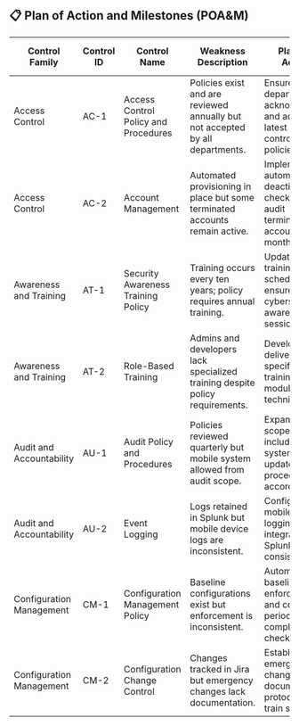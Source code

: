 ## 📋 Plan of Action and Milestones (POA&M)

| Control Family | Control ID | Control Name | Weakness Description | Planned Action | Responsible Party | Target Completion Date | Status |
|----------------|------------|--------------|-----------------------|----------------|-------------------|------------------------|--------|
| Access Control | AC-1 | Access Control Policy and Procedures | Policies exist and are reviewed annually but not accepted by all departments. | Ensure all departments acknowledge and adopt the latest access control policies. | Compliance Officer | 2025-08-15 | Planned |
| Access Control | AC-2 | Account Management | Automated provisioning in place but some terminated accounts remain active. | Implement automated deactivation checks and audit terminated accounts monthly. | IT Administrator | 2025-08-20 | In Progress |
| Awareness and Training | AT-1 | Security Awareness Training Policy | Training occurs every ten years; policy requires annual training. | Update training schedule to ensure annual cybersecurity awareness sessions. | HR Manager | 2025-08-10 | Planned |
| Awareness and Training | AT-2 | Role-Based Training | Admins and developers lack specialized training despite policy requirements. | Develop and deliver role-specific training modules for technical staff. | Training Coordinator | 2025-08-18 | Planned |
| Audit and Accountability | AU-1 | Audit Policy and Procedures | Policies reviewed quarterly but mobile system allowed from audit scope. | Expand audit scope to include mobile systems and update procedures accordingly. | Audit Lead | 2025-08-22 | Planned |
| Audit and Accountability | AU-2 | Event Logging | Logs retained in Splunk but mobile device logs are inconsistent. | Configure mobile device logging and integrate with Splunk for consistency. | Security Engineer | 2025-08-25 | Planned |
| Configuration Management | CM-1 | Configuration Management Policy | Baseline configurations exist but enforcement is inconsistent. | Automate baseline enforcement and conduct periodic compliance checks. | Configuration Manager | 2025-08-28 | Planned |
| Configuration Management | CM-2 | Configuration Change Control | Changes tracked in Jira but emergency changes lack documentation. | Establish emergency change documentation protocol and train staff. | Change Control Officer | 2025-08-30 | Planned |

